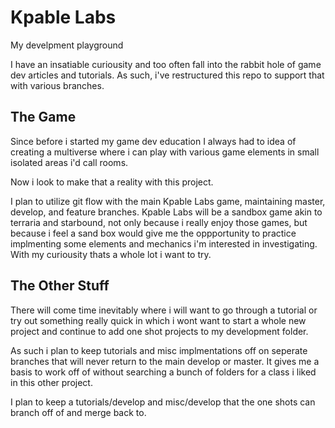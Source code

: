 # Kpable Labs

My develpment playground

I have an insatiable curiousity and too often fall into the rabbit hole of game dev articles and tutorials. As such, i've restructured this repo to support that with various branches. 

## The Game 

Since before i started my game dev education I always had to idea of creating a multiverse where i can play with various game elements in small isolated areas i'd call rooms. 

Now i look to make that a reality with this project. 

I plan to utilize git flow with the main Kpable Labs game, maintaining master, develop, and feature branches. Kpable Labs will be a sandbox game akin to terraria and starbound, not only because i really enjoy those games, but because i feel a sand box would give me the oppportunity to practice implmenting some elements and mechanics i'm interested in investigating. With my curiousity thats a whole lot i want to try. 

## The Other Stuff

There will come time inevitably where i will want to go through a tutorial or try out something really quick in which i wont want to start a whole new project and continue to add one shot projects to my development folder. 

As such i plan to keep tutorials and misc implmentations off on seperate branches that will never return to the main develop or master. It gives me a basis to work off of without searching a bunch of folders for a class i liked in this other project. 

I plan to keep a tutorials/develop and misc/develop that the one shots can branch off of and merge back to. 